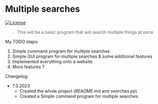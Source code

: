 # Multiple searches

[![License](https://img.shields.io/badge/License-Apache_2.0-blue.svg)](https://opensource.org/licenses/Apache-2.0)
>This will be a basic program that will search multiple things at once

My TODO steps:
1. Simple command program for multiple searches
2.  Simple GUI program for multiple searches & some additional features
3.  Implemented everything onto a website
4. More features ?

Changelog:
- 7.3.2023
    * Created the whole project (_README.md_ and _searches.py_)
    * Created a Simple command program for multiple searches